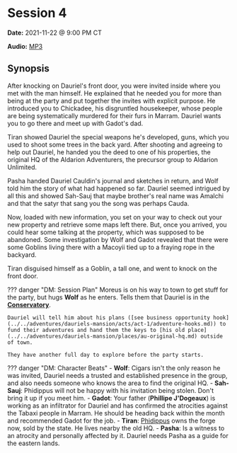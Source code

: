 # Session 4

**Date:** 2021-11-22 @ 9:00 PM CT

**Audio:** [MP3](https://drive.google.com/file/d/1yT-xluCe4jXbhvOAnm1hO_7XElN2qV5Y/view?usp=sharing)

## Synopsis

After knocking on Dauriel's front door, you were invited inside where you met with the man himself. He explained that he needed you for more than being at the party and put together the invites with explicit purpose. He introduced you to Chickadee, his disgruntled housekeeper, whose people are being systematically murdered for their furs in Marram. Dauriel wants you to go there and meet up with Gadot's dad.

Tiran showed Dauriel the special weapons he's developed, guns, which you used to shoot some trees in the back yard. After shooting and agreeing to help out Dauriel, he handed you the deed to one of his properties, the original HQ of the Aldarion Adventurers, the precursor group to Aldarion Unlimited.

Pasha handed Dauriel Cauldin's journal and sketches in return, and Wolf told him the story of what had happened so far. Dauriel seemed intrigued by all this and showed Sah-Sauj that maybe brother's real name was Amalchi and that the satyr that sang you the song was perhaps Cauda.

Now, loaded with new information, you set on your way to check out your new property and retrieve some maps left there. But, once you arrived, you could hear some talking at the property, which was supposed to be abandoned. Some investigation by Wolf and Gadot revealed that there were some Goblins living there with a Macoyii tied up to a fraying rope in the backyard.

Tiran disguised himself as a Goblin, a tall one, and went to knock on the front door.

??? danger "DM: Session Plan"
    Moreus is on his way to town to get stuff for the party, but hugs **Wolf** as he enters. Tells them that Dauriel is in the [**Conservatory**](../../adventures/dauriels-mansion/places/the-mansion.md).

    Dauriel will tell him about his plans ([see business opportunity hook](../../adventures/dauriels-mansion/acts/act-1/adventure-hooks.md)) to fund their adventures and hand them the keys to [his old place](../../adventures/dauriels-mansion/places/au-original-hq.md) outside of town.

    They have another full day to explore before the party starts.

??? danger "DM: Character Beats"
    - **Wolf**: Cigars isn't the only reason he was invited, Dauriel needs a trusted and established presence in the group, and also needs someone who knows the area to find the original HQ.
    - **Sah-Sauj**: Phidippus will not be happy with his invitation being stolen. Don't bring it up if you meet him.
    - **Gadot**: Your father (**Phillipe J'Dogeaux**) is working as an infiltrator for Dauriel and has confirmed the atrocities against the Tabaxi people in Marram. He should be heading back within the month and recommended Gadot for the job.
    - **Tiran**: [Phidippus](../../adventures/dauriels-mansion/npcs/phidippus.md) owns the forge now, sold by the state. He lives nearby the old HQ.
    - **Pasha**: Is a witness to an atrocity and personally affected by it. Dauriel needs Pasha as a guide for the eastern lands.
